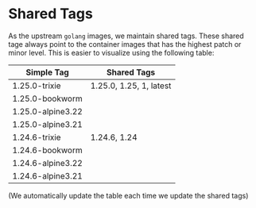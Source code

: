 # Shared Tags

As the upstream `golang` images, we maintain shared tags. These shared tage always point to the container images that has the highest patch or minor level. This is easier to visualize using the following table:

| Simple Tag | Shared Tags |
| --- | --- |
| 1.25.0-trixie | 1.25.0, 1.25, 1, latest |
| 1.25.0-bookworm |  |
| 1.25.0-alpine3.22 |  |
| 1.25.0-alpine3.21 |  |
| 1.24.6-trixie | 1.24.6, 1.24 |
| 1.24.6-bookworm |  |
| 1.24.6-alpine3.22 |  |
| 1.24.6-alpine3.21 |  |


(We automatically update the table each time we update the shared tags)